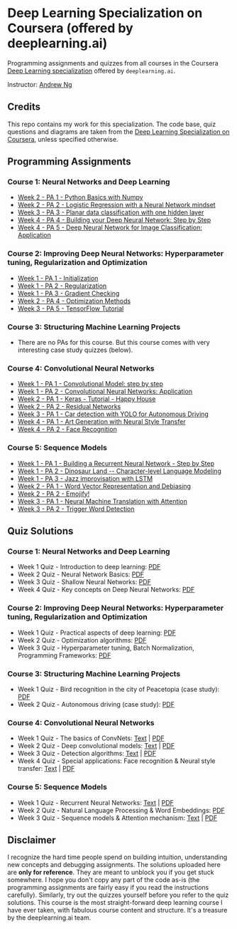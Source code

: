 # Deep Learning Specialization on Coursera (offered by deeplearning.ai)

Programming assignments and quizzes from all courses in the Coursera [Deep Learning specialization](https://www.coursera.org/specializations/deep-learning) offered by `deeplearning.ai`.

Instructor: [Andrew Ng](http://www.andrewng.org/)


## Credits

This repo contains my work for this specialization. The code base, quiz questions and diagrams are taken from the [Deep Learning Specialization on Coursera](https://www.coursera.org/specializations/deep-learning), unless specified otherwise.

## Programming Assignments

### Course 1: Neural Networks and Deep Learning

  - [Week 2 - PA 1 - Python Basics with Numpy](https://github.com/amahdy-vc/DL-Coursera/blob/main/C1%20-%20Neural%20Networks%20and%20Deep%20Learning/Week%202/Python%20Basics%20with%20Numpy/Python_Basics_With_Numpy_v3a.ipynb)
  - [Week 2 - PA 2 - Logistic Regression with a Neural Network mindset](https://github.com/amahdy-vc/DL-Coursera/blob/main/C1%20-%20Neural%20Networks%20and%20Deep%20Learning/Week%202/Logistic%20Regression%20as%20a%20Neural%20Network/Logistic_Regression_with_a_Neural_Network_mindset_v6a.ipynb)
  - [Week 3 - PA 3 - Planar data classification with one hidden layer](https://github.com/amahdy-vc/DL-Coursera/blob/main/C1%20-%20Neural%20Networks%20and%20Deep%20Learning/Week%203/Planar%20data%20classification%20with%20one%20hidden%20layer/Planar_data_classification_with_onehidden_layer_v6c.ipynb)
  - [Week 4 - PA 4 - Building your Deep Neural Network: Step by Step](https://github.com/amahdy-vc/DL-Coursera/blob/main/C1%20-%20Neural%20Networks%20and%20Deep%20Learning/Week%204/Building%20your%20Deep%20Neural%20Network%20-%20Step%20by%20Step/Building_your_Deep_Neural_Network_Step_by_Step_v8a.ipynb)
  - [Week 4 - PA 5 - Deep Neural Network for Image Classification: Application](https://github.com/amahdy-vc/DL-Coursera/blob/main/C1%20-%20Neural%20Networks%20and%20Deep%20Learning/Week%204/Deep%20Neural%20Network%20Application_%20Image%20Classification/Deep%20Neural%20Network%20-%20Application%20v8.ipynb)

### Course 2: Improving Deep Neural Networks: Hyperparameter tuning, Regularization and Optimization

  - [Week 1 - PA 1 - Initialization](https://github.com/amahdy-vc/DL-Coursera/blob/main/C2%20-%20Improving%20Deep%20Neural%20Networks%20Hyperparameter%20tuning%2C%20Regularization%20and%20Optimization/Week%201/Initialization/Initialization.ipynb)
  - [Week 1 - PA 2 - Regularization](https://github.com/amahdy-vc/DL-Coursera/blob/main/C2%20-%20Improving%20Deep%20Neural%20Networks%20Hyperparameter%20tuning%2C%20Regularization%20and%20Optimization/Week%201/Regularization/Regularization_v2a.ipynb)
  - [Week 1 - PA 3 - Gradient Checking](https://github.com/amahdy-vc/DL-Coursera/blob/main/C2%20-%20Improving%20Deep%20Neural%20Networks%20Hyperparameter%20tuning%2C%20Regularization%20and%20Optimization/Week%201/Gradient%20Checking/Gradient%20Checking%20v1.ipynb)
  - [Week 2 - PA 4 - Optimization Methods](https://github.com/amahdy-vc/DL-Coursera/blob/main/C2%20-%20Improving%20Deep%20Neural%20Networks%20Hyperparameter%20tuning%2C%20Regularization%20and%20Optimization/Week%202/Optimization_methods_v1b.ipynb)
  - [Week 3 - PA 5 - TensorFlow Tutorial](https://github.com/amahdy-vc/DL-Coursera/blob/main/C2%20-%20Improving%20Deep%20Neural%20Networks%20Hyperparameter%20tuning%2C%20Regularization%20and%20Optimization/Week%203/TensorFlow_Tutorial_v3b.ipynb)

### Course 3: Structuring Machine Learning Projects

  - There are no PAs for this course. But this course comes with very interesting case study quizzes (below).
  
### Course 4: Convolutional Neural Networks

  - [Week 1 - PA 1 - Convolutional Model: step by step]()
  - [Week 1 - PA 2 - Convolutional Neural Networks: Application]()
  - [Week 2 - PA 1 - Keras - Tutorial - Happy House]()
  - [Week 2 - PA 2 - Residual Networks]()
  - [Week 3 - PA 1 - Car detection with YOLO for Autonomous Driving]()
  - [Week 4 - PA 1 - Art Generation with Neural Style Transfer]()    
  - [Week 4 - PA 2 - Face Recognition]()
  
### Course 5: Sequence Models

  - [Week 1 - PA 1 - Building a Recurrent Neural Network - Step by Step]()
  - [Week 1 - PA 2 - Dinosaur Land -- Character-level Language Modeling]()
  - [Week 1 - PA 3 - Jazz improvisation with LSTM]()  
  - [Week 2 - PA 1 - Word Vector Representation and Debiasing]()  
  - [Week 2 - PA 2 - Emojify!]()  
  - [Week 3 - PA 1 - Neural Machine Translation with Attention]()  
  - [Week 3 - PA 2 - Trigger Word Detection]()   

## Quiz Solutions

### Course 1: Neural Networks and Deep Learning

  - Week 1 Quiz - Introduction to deep learning: [PDF](https://github.com/amahdy-vc/DL-Coursera/blob/main/C1%20-%20Neural%20Networks%20and%20Deep%20Learning/Week%201/Week%201%20Quiz%20-%20Introduction%20to%20deep%20learning.pdf)
  - Week 2 Quiz - Neural Network Basics: [PDF](https://github.com/amahdy-vc/DL-Coursera/blob/main/C1%20-%20Neural%20Networks%20and%20Deep%20Learning/Week%202/Week%202%20Quiz%20-%20Neural%20Network%20Basics.pdf)
  - Week 3 Quiz - Shallow Neural Networks: [PDF](https://github.com/amahdy-vc/DL-Coursera/blob/main/C1%20-%20Neural%20Networks%20and%20Deep%20Learning/Week%203/Week%203%20Quiz%20-%20Shallow%20Neural%20Networks.pdf)
  - Week 4 Quiz - Key concepts on Deep Neural Networks: [PDF](https://github.com/amahdy-vc/DL-Coursera/blob/main/C1%20-%20Neural%20Networks%20and%20Deep%20Learning/Week%204/Week%204%20Quiz%20-%20Key%20concepts%20on%20Deep%20Neural%20Networks.pdf)

### Course 2: Improving Deep Neural Networks: Hyperparameter tuning, Regularization and Optimization

  - Week 1 Quiz - Practical aspects of deep learning: [PDF](https://github.com/amahdy-vc/DL-Coursera/blob/main/C2%20-%20Improving%20Deep%20Neural%20Networks%20Hyperparameter%20tuning%2C%20Regularization%20and%20Optimization/Week%201/Week%201%20Quiz%20-%20Practical%20aspects%20of%20deep%20learning.pdf)
  - Week 2 Quiz - Optimization algorithms: [PDF](https://github.com/amahdy-vc/DL-Coursera/blob/main/C2%20-%20Improving%20Deep%20Neural%20Networks%20Hyperparameter%20tuning%2C%20Regularization%20and%20Optimization/Week%202/Week%202%20Quiz%20-%20Optimization%20algorithms.pdf)
  - Week 3 Quiz - Hyperparameter tuning, Batch Normalization, Programming Frameworks: [PDF](https://github.com/amahdy-vc/DL-Coursera/blob/main/C2%20-%20Improving%20Deep%20Neural%20Networks%20Hyperparameter%20tuning%2C%20Regularization%20and%20Optimization/Week%203/Week%203%20Quiz%20-%20Hyperparameter%20tuning%2C%20Batch%20Normalization%2C%20Programming%20Frameworks.pdf)
  
### Course 3: Structuring Machine Learning Projects

  - Week 1 Quiz - Bird recognition in the city of Peacetopia (case study): [PDF](https://github.com/amahdy-vc/DL-Coursera/blob/main/C3%20-%20Structuring%20Machine%20Learning%20Projects/Week%201%20Quiz%20-%20Bird%20recognition%20in%20the%20city%20of%20Peacetopia%20(case%20study).pdf)
  - Week 2 Quiz - Autonomous driving (case study): [PDF](https://github.com/amahdy-vc/DL-Coursera/blob/main/C3%20-%20Structuring%20Machine%20Learning%20Projects/Week%202%20Quiz%20-%20Autonomous%20driving%20(case%20study).pdf)

### Course 4: Convolutional Neural Networks

  - Week 1 Quiz - The basics of ConvNets: [Text]() | [PDF]()
  - Week 2 Quiz - Deep convolutional models: [Text]() | [PDF]()
  - Week 3 Quiz - Detection algorithms: [Text]() | [PDF]()
  - Week 4 Quiz - Special applications: Face recognition & Neural style transfer: [Text]() | [PDF]()

### Course 5: Sequence Models

  - Week 1 Quiz - Recurrent Neural Networks: [Text]() | [PDF]()
  - Week 2 Quiz - Natural Language Processing & Word Embeddings: [PDF]()
  - Week 3 Quiz - Sequence models & Attention mechanism: [Text]() | [PDF]()



## Disclaimer

I recognize the hard time people spend on building intuition, understanding new concepts and debugging assignments. The solutions uploaded here are **only for reference**. They are meant to unblock you if you get stuck somewhere. I hope you don't copy any part of the code as-is (the programming assignments are fairly easy if you read the instructions carefully). Similarly, try out the quizzes yourself before you refer to the quiz solutions. This course is the most straight-forward deep learning course I have ever taken, with fabulous course content and structure. It's a treasure by the deeplearning.ai team.
